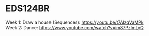 # EDS124BR
Week 1: Draw a house (Sequences): https://youtu.be/t7AlzqVaMPk <br>
Week 2: Dance: https://www.youtube.com/watch?v=im87PzImLyQ
